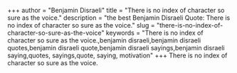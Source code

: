 +++
author = "Benjamin Disraeli"
title = "There is no index of character so sure as the voice."
description = "the best Benjamin Disraeli Quote: There is no index of character so sure as the voice."
slug = "there-is-no-index-of-character-so-sure-as-the-voice"
keywords = "There is no index of character so sure as the voice.,benjamin disraeli,benjamin disraeli quotes,benjamin disraeli quote,benjamin disraeli sayings,benjamin disraeli saying,quotes, sayings,quote, saying, motivation"
+++
There is no index of character so sure as the voice.
